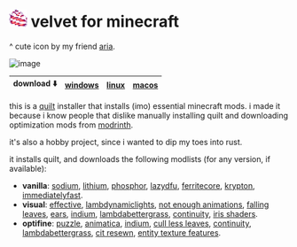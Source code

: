 # ![icon](src/assets/icon.png) velvet for minecraft

^ cute icon by my friend [aria](https://twitter.com/flareslammer).

<img width="612" alt="image" src="https://github.com/user-attachments/assets/91c3a928-1c7b-4056-9f0a-8c38b62a32c7">

|download ⬇️|[windows](https://nightly.link/derspyy/velvet/workflows/rust/main/velvet-windows-latest.zip)|[linux](https://nightly.link/derspyy/velvet/workflows/rust/main/velvet-ubuntu-latest.zip)|[macos](https://nightly.link/derspyy/velvet/workflows/rust/main/velvet-macos-latest.zip)
|-|-|-|-|

this is a [quilt](https://quiltmc.org) installer that installs (imo) essential minecraft mods.
i made it because i know people that dislike manually installing quilt and downloading optimization mods from [modrinth](https://modrinth.com).

it's also a hobby project, since i wanted to dip my toes into rust.

it installs quilt, and downloads the following modlists (for any version, if available):

- **vanilla**: [sodium](https://modrinth.com/mod/sodium), [lithium](https://modrinth.com/mod/lithium), [phosphor](https://modrinth.com/mod/phosphor), [lazydfu](https://modrinth.com/mod/lazydfu), [ferritecore](https://modrinth.com/mod/ferritecore), [krypton](https://modrinth.com/mod/krypton), [immediatelyfast](https://modrinth.com/mod/immediatelyfast).
- **visual**: [effective](https://modrinth.com/mod/effective), [lambdynamiclights](https://modrinth.com/mod/lambdynamiclights), [not enough animations](https://modrinth.com/mod/not-enough-animations), [falling leaves](https://modrinth.com/mod/fallingleaves), [ears](https://modrinth.com/mod/ears), [indium](https://modrinth.com/mod/indium), [lambdabettergrass](lambdabettergrass), [continuity](https://modrinth.com/mod/continuity), [iris shaders](https://modrinth.com/mod/iris).
- **optifine**: [puzzle](https://modrinth.com/mod/puzzle), [animatica](animatica), [indium](https://modrinth.com/mod/indium), [cull less leaves](https://modrinth.com/mod/cull-less-leaves), [continuity](https://modrinth.com/mod/continuity), [lambdabettergrass](https://modrinth.com/mod/lambdabettergrass), [cit resewn](https://modrinth.com/mod/cit-resewn), [entity texture features](https://modrinth.com/mod/entitytexturefeatures).


